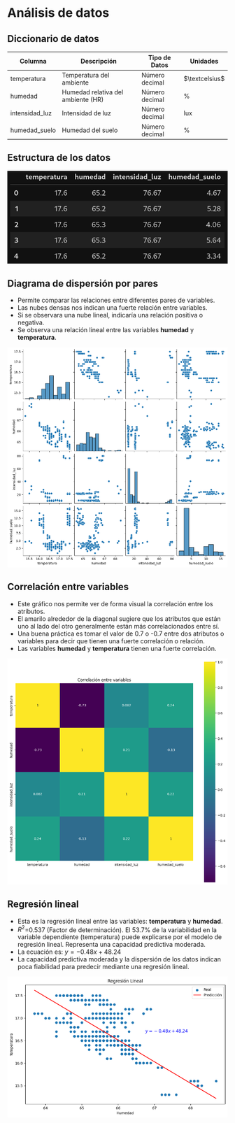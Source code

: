 # Análisis de datos

## Diccionario de datos

| Columna|Descripción|Tipo de Datos|Unidades|
|---|---|---|---|
| temperatura	| Temperatura del ambiente | Número decimal | $\textcelsius$|
|humedad|Humedad relativa del ambiente (HR)|Número decimal| %|
|intensidad_luz|Intensidad de luz|Número decimal|lux|
|humedad_suelo|Humedad del suelo|Número decimal|%|

## Estructura de los datos

![](img/data.png)

## Diagrama de dispersión por pares

* Permite comparar las relaciones entre diferentes pares de variables.  
* Las nubes densas nos indican una fuerte relación entre variables.  
* Si se observara una nube lineal, indicaría una relación positiva o negativa.  
* Se observa una relación lineal entre las variables **humedad** y **temperatura**.

![](img/estadistica_dispersionPorPares.png)

## Correlación entre variables

* Este gráfico nos permite ver de forma visual la correlación entre los atributos.  
* El amarilo alrededor de la diagonal sugiere que los atributos que están uno al lado del otro generalmente están más correlacionados entre sí. 
* Una buena práctica es tomar el valor de 0.7 o -0.7 entre dos atributos o variables para decir que tienen una fuerte correlación o relación.  
* Las variables **humedad** y **temperatura** tienen una fuerte correlación.

![](img/estadistica_correlacion.png)

## Regresión lineal

* Esta es la regresión lineal entre las variables: **temperatura** y **humedad**.  
* $R^2$=0.537 (Factor de determinación). El 53.7% de la variabilidad en la variable dependiente (temperatura) puede explicarse por el modelo de regresión lineal. Representa una capacidad predictiva moderada.  
* La ecuación es: $y=-0.48x + 48.24$
* La capacidad predictiva moderada y la dispersión de los datos indican poca fiabilidad para predecir mediante una regresión lineal.

![](img/regresion_lineal.png)
